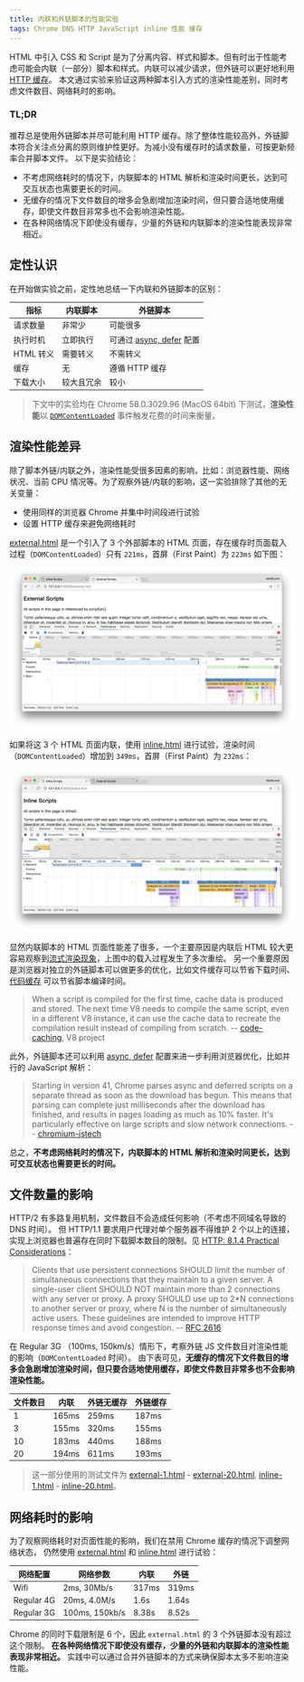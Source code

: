 ```yaml
---
title: 内联和外链脚本的性能实验
tags: Chrome DNS HTTP JavaScript inline 性能 缓存
---
```


HTML 中引入 CSS 和 Script 是为了分离内容、样式和脚本。但有时出于性能考虑可能会内联（一部分）脚本和样式。内联可以减少请求，但外链可以更好地利用[HTTP 缓存][http-cache]。
本文通过实验来验证这两种脚本引入方式的渲染性能差别，同时考虑文件数目、网络耗时的影响。

### TL;DR

推荐总是使用外链脚本并尽可能利用 HTTP 缓存。除了整体性能较高外，外链脚本符合关注点分离的原则维护性更好。为减小没有缓存时的请求数量，可按更新频率合并脚本文件。
以下是实验结论：

* 不考虑网络耗时的情况下，内联脚本的 HTML 解析和渲染时间更长，达到可交互状态也需要更长的时间。
* 无缓存的情况下文件数目的增多会急剧增加渲染时间，但只要合适地使用缓存，即使文件数目非常多也不会影响渲染性能。
* 在各种网络情况下即使没有缓存，少量的外链和内联脚本的渲染性能表现非常相近。

<!--more-->

## 定性认识

在开始做实验之前，定性地总结一下内联和外链脚本的区别：

指标      | 内联脚本   | 外链脚本
---       | ---        | ---
请求数量  | 非常少     | 可能很多
执行时机  | 立即执行   | 可通过 [async, defer][async-defer] 配置
HTML 转义 | 需要转义   | 不需转义
缓存      | 无         | 遵循 HTTP 缓存
下载大小  | 较大且冗余 | 较小

> 下文中的实验均在 Chrome 58.0.3029.96 (MacOS 64bit) 下测试，**渲染性能**以 [`DOMContentLoaded`][dom-ready] 事件触发花费的时间来衡量。

## 渲染性能差异

除了脚本外链/内联之外，渲染性能受很多因素的影响，比如：浏览器性能、网络状况、当前 CPU 情况等。为了观察外链/内联的影响，这一实验排除了其他的无关变量：

* 使用同样的浏览器 Chrome 并集中时间段进行试验
* 设置 HTTP 缓存来避免网络耗时

[external.html][external.html] 是一个引入了 3 个外部脚本的 HTML 页面，存在缓存时页面载入过程（`DOMContentLoaded`）只有 `221ms`，首屏（First Paint）为 `223ms` 如下图：

![external scripts performance][external-perf]

如果将这 3 个 HTML 页面内联，使用 [inline.html][inline.html] 进行试验，渲染时间（`DOMContentLoaded`）增加到 `349ms`，首屏（First Paint）为 `232ms`：

![inline scripts performance][inline-perf]

显然内联脚本的 HTML 页面性能差了很多，一个主要原因是内联后 HTML 较大更容易观察到[流式渲染现象][flow-render]，上图中的载入过程发生了多次重绘。
另一个重要原因是浏览器对独立的外链脚本可以做更多的优化，比如文件缓存可以节省下载时间、[代码缓存][code-caching] 可以节省脚本编译时间。

>  When a script is compiled for the first time, cache data is produced and stored. The next time V8 needs to compile the same script, even in a different V8 instance, it can use the cache data to recreate the compilation result instead of compiling from scratch.  -- [code-caching][code-caching], V8 project

此外，外链脚本还可以利用 [async, defer][async-defer] 配置来进一步利用浏览器优化，比如并行的 JavaScript 解析：

>  Starting in version 41, Chrome parses async and deferred scripts on a separate thread as soon as the download has begun. This means that parsing can complete just milliseconds after the download has finished, and results in pages loading as much as 10% faster. It's particularly effective on large scripts and slow network connections. -- [chromium-jstech][chromium-jstech]

总之，**不考虑网络耗时的情况下，内联脚本的 HTML 解析和渲染时间更长，达到可交互状态也需要更长的时间。**

## 文件数量的影响

HTTP/2 有多路复用机制，文件数目不会造成任何影响（不考虑不同域名导致的 DNS 时间）。
但 HTTP/1.1 要求用户代理对单个服务器不得维护 2 个以上的连接，实现上浏览器也普遍存在同时下载脚本数目的限制。见 [HTTP: 8.1.4 Practical Considerations][rfc2616]：

>  Clients that use persistent connections SHOULD limit the number of
   simultaneous connections that they maintain to a given server. A
   single-user client SHOULD NOT maintain more than 2 connections with
   any server or proxy. A proxy SHOULD use up to 2*N connections to
   another server or proxy, where N is the number of simultaneously
   active users. These guidelines are intended to improve HTTP response
   times and avoid congestion.  -- [RFC 2616][http]

在 Regular 3G （100ms, 150km/s）情形下，考察外链 JS 文件数目对渲染性能的影响（`DOMContentLoaded` 时间）。
由下表可见，**无缓存的情况下文件数目的增多会急剧增加渲染时间，但只要合适地使用缓存，即使文件数目非常多也不会影响渲染性能。**

文件数目 | 内联  | 外链无缓存 | 外链缓存
---      | ---   | ---        | ---
1        | 165ms | 259ms      | 187ms
3        | 155ms | 320ms      | 155ms
10       | 183ms | 440ms      | 188ms
20       | 194ms | 611ms      | 193ms

> 这一部分使用的测试文件为
> [external-1.html][external-1.html] - [external-20.html][external-20.html],
> [inline-1.html][inline-1.html] - [inline-20.html][inline-20.html]。

## 网络耗时的影响

为了观察网络耗时对页面性能的影响，我们在禁用 Chrome 缓存的情况下调整网络状态，
仍然使用 [external.html][external.html] 和 [inline.html][inline.html] 进行试验：

网络配置   | 网络参数       | 内联  | 外链
---        | ---            | ---   | ---
Wifi       | 2ms, 30Mb/s    | 317ms | 319ms
Regular 4G | 20ms, 4.0M/s   | 1.6s  | 1.64s
Regular 3G | 100ms, 150kb/s | 8.38s | 8.52s

Chrome 的同时下载限制是 6 个，因此 `external.html` 的 3 个外链脚本没有超过这个限制。
**在各种网络情况下即使没有缓存，少量的外链和内联脚本的渲染性能表现非常相近。**
实践中可以通过合并外链脚本的方式来确保脚本太多不影响渲染性能。

[flow-render]: /2016/11/26/static-dom-render-blocking.html
[harttle]: https://harttle.land
[http-cache]: /2017/04/04/using-http-cache.html
[async-defer]: /2016/03/14/non-blocking-javascript-loading.html
[inline-perf]: /assets/img/blog/html/inline-perf@2x.png
[external-perf]: /assets/img/blog/html/external-perf@2x.png
[dom-ready]: /2016/05/14/binding-document-ready-event.html
[external.html]: https://github.com/harttle/external-vs-inline-scripts/blob/master/external.html
[inline.html]: https://github.com/harttle/external-vs-inline-scripts/blob/master/inline.html
[code-caching]: https://v8project.blogspot.jp/2015/07/code-caching.html
[rfc2616]: https://tools.ietf.org/html/rfc2616#page-46
[http]: /2014/10/01/http.html
[chromium-jstech]: https://blog.chromium.org/2015/03/new-javascript-techniques-for-rapid.html
[external-1.html]: https://github.com/harttle/external-vs-inline-scripts/blob/master/external-1.html
[external-20.html]: https://github.com/harttle/external-vs-inline-scripts/blob/master/external-1.html
[inline-1.html]: https://github.com/harttle/external-vs-inline-scripts/blob/master/inline-1.html
[inline-20.html]: https://github.com/harttle/external-vs-inline-scripts/blob/master/inline-1.html
